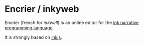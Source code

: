 # Encrier / inkyweb

Encrier (french for _inkwell_) is an online editor for the [ink narrative programming language](https://www.inklestudios.com/ink/).

It is strongly based on [inkjs](https://github.com/y-lohse/inkjs).
